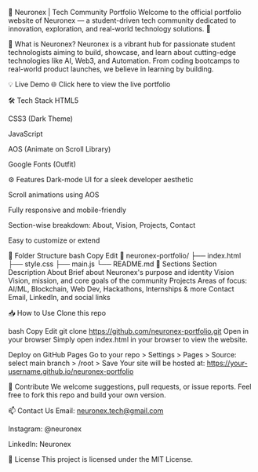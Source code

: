 
🧠 Neuronex | Tech Community Portfolio
Welcome to the official portfolio website of Neuronex — a student-driven tech community dedicated to innovation, exploration, and real-world technology solutions. 🚀


📌 What is Neuronex?
Neuronex is a vibrant hub for passionate student technologists aiming to build, showcase, and learn about cutting-edge technologies like AI, Web3, and Automation. From coding bootcamps to real-world product launches, we believe in learning by building.

💡 Live Demo
🌐 Click here to view the live portfolio

🛠️ Tech Stack
HTML5

CSS3 (Dark Theme)

JavaScript

AOS (Animate on Scroll Library)

Google Fonts (Outfit)

⚙️ Features
Dark-mode UI for a sleek developer aesthetic

Scroll animations using AOS

Fully responsive and mobile-friendly

Section-wise breakdown: About, Vision, Projects, Contact

Easy to customize or extend

📂 Folder Structure
bash
Copy
Edit
📁 neuronex-portfolio/
├── index.html
├── style.css
├── main.js
└── README.md
🧩 Sections
Section	Description
About	Brief about Neuronex's purpose and identity
Vision	Vision, mission, and core goals of the community
Projects	Areas of focus: AI/ML, Blockchain, Web Dev, Hackathons, Internships & more
Contact	Email, LinkedIn, and social links

📥 How to Use
Clone this repo

bash
Copy
Edit
git clone https://github.com/neuronex-portfolio.git
Open in your browser
Simply open index.html in your browser to view the website.

Deploy on GitHub Pages
Go to your repo > Settings > Pages > Source: select main branch > /root > Save
Your site will be hosted at:
https://your-username.github.io/neuronex-portfolio

🤝 Contribute
We welcome suggestions, pull requests, or issue reports.
Feel free to fork this repo and build your own version.

📫 Contact Us
Email: neuronex.tech@gmail.com

Instagram: @neuronex

LinkedIn: Neuronex

📄 License
This project is licensed under the MIT License.
